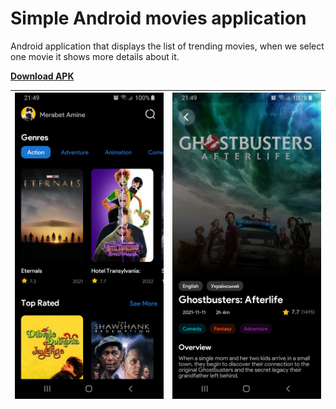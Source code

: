 # Simple Android movies application

Android application that displays the list of trending movies, when we select one movie it shows more details about it.

**[Download APK](https://raw.githubusercontent.com/Merabet4mine/YassirShow/master/app-debug.apk)**

| ![1](https://raw.githubusercontent.com/Merabet4mine/YassirShow/master/images/1.jpg) | ![2](https://raw.githubusercontent.com/Merabet4mine/YassirShow/master/images/2.jpg) |
| ------------------------------------------------------------ | ------------------------------------------------------------ |

